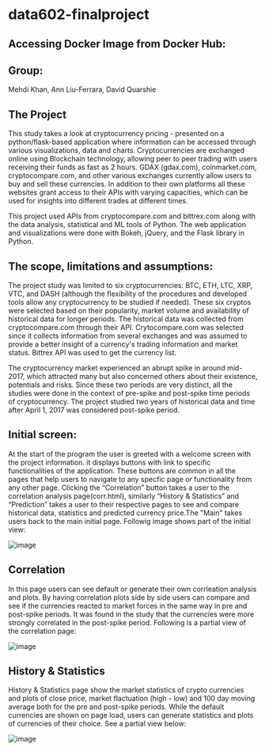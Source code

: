 # data602-finalproject

Accessing Docker Image from Docker Hub:
---------------------------------------

Group:
---------------------------------------
Mehdi Khan, Ann Liu-Ferrara, David Quarshie

The Project
----------------------------
This study takes a look at cryptocurrency pricing - presented on a python/flask-based application where information can be accessed through various visualizations, data and charts. Cryptocurrencies are exchanged online using Blockchain technology, allowing peer to peer trading with users receiving their funds as fast as 2 hours. GDAX (gdax.com), coinmarket.com, cryptocompare.com, and other various exchanges currently allow users to buy and sell these currencies. In addition to their own platforms all these websites grant access to their APIs with varying capacities, which can be used for insights into different trades at different times. 

This project used APIs from cryptocompare.com and bittrex.com along with the data analysis, statistical and ML tools of Python. The web application and visualizations were done with Bokeh, jQuery, and the Flask library in Python.


The scope, limitations and assumptions:
----------------------------------------
The project study was limited to six cryptocurrencies: BTC, ETH, LTC, XRP, VTC, and DASH (although the flexibility of the procedures and developed tools allow any cryptocurrency to be studied if needed). These six cryptos were selected based on their popularity, market volume and availability of historical data for longer periods. The historical data was collected from cryptocompare.com through their API. Crytocompare.com was selected since it collects information from several exchanges and was assumed to provide a better insight of a currency's trading information and market status. Bittrex API was used to get the currency list.

The cryptocurrency market experienced an abrupt spike in around mid-2017, which attracted many but also concerned others about their existence, potentials and risks. Since these two periods are very distinct, all the studies were done in the context of pre-spike and post-spike time periods of cryptocurrency. The project studied two years of historical data and time after April 1, 2017 was considered post-spike period.

Initial screen:
---------------
At the start of the program the user is greeted with a welcome screen with the project information. it displays buttons with link to specific functionalities of the application. These buttons are common in all the pages that help users to navigate to any specfic page or functionality from any other page. Clicking the “Correlation” button takes a user to the correlation analysis page(corr.html), similarly “History & Statistics” and “Prediction” takes a user to their respective pages to see and compare historical data, statistics and predicted currency price.The "Main" takes users back to the main initial page. Followig image shows part of the initial view:

![image](https://user-images.githubusercontent.com/25092754/40553373-70c8ba3e-6010-11e8-8e0d-5ca96cfbf362.png)

Correlation
------------
In this page users can see default or generate their own corrleation analysis and plots. By having correlation plots side by side users can compare and see if the currencies reacted to market forces in the same way in pre and post-spike periods. It was found in the study that the currencies were more strongly correlated in the post-spike period. Following is a partial view of the correlation page:

![image](https://user-images.githubusercontent.com/25092754/40553789-b789a70c-6011-11e8-9cad-d8d9e0a9ab24.png)

History & Statistics
---------------------
History & Statistics page show the market statistics of crypto currencies and plots of close price, market flactuation (high - low) and 100 day moving average both for the pre and post-spike periods. While the default currencies are shown on page load, users can generate statistics and plots of currencies of their choice. See a partial view below:

![image](https://user-images.githubusercontent.com/25092754/40554120-b620d6c8-6012-11e8-98ba-51b35af9cca0.png)




